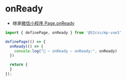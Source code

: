 # onReady

* 继承[微信小程序 Page.onReady](https://developers.weixin.qq.com/miniprogram/dev/reference/api/Page.html#onReady)

```ts
import { definePage, onReady } from '@52css/mp-vue3'

definePage(() => {
  onReady(() => {
    console.log("🚀 ~ onReady ~ onReady:", onReady)
  })

  return {
  }
});
```